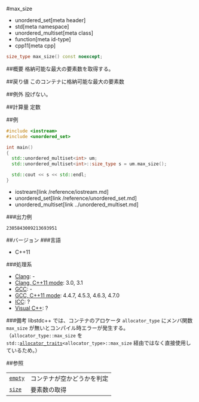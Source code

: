 #max_size
* unordered_set[meta header]
* std[meta namespace]
* unordered_multiset[meta class]
* function[meta id-type]
* cpp11[meta cpp]

```cpp
size_type max_size() const noexcept;
```

##概要
格納可能な最大の要素数を取得する。


##戻り値
このコンテナに格納可能な最大の要素数


##例外
投げない。


##計算量
定数


##例
```cpp
#include <iostream>
#include <unordered_set>

int main()
{
  std::unordered_multiset<int> um;
  std::unordered_multiset<int>::size_type s = um.max_size();

  std::cout << s << std::endl;
}
```
* iostream[link /reference/iostream.md]
* unordered_set[link /reference/unordered_set.md]
* unordered_multiset[link ../unordered_multiset.md]

###出力例
```
2305843009213693951
```

##バージョン
###言語
- C++11

###処理系
- [Clang](/implementation.md#clang): -
- [Clang, C++11 mode](/implementation.md#clang): 3.0, 3.1
- [GCC](/implementation.md#gcc): -
- [GCC, C++11 mode](/implementation.md#gcc): 4.4.7, 4.5.3, 4.6.3, 4.7.0
- [ICC](/implementation.md#icc): ?
- [Visual C++](/implementation.md#visual_cpp): ?

###備考
libstdc++ では、コンテナのアロケータ `allocator_type` にメンバ関数 `max_size` が無いとコンパイル時エラーが発生する。
（`allocator_type::max_size` を `std::`[`allocator_traits`](/reference/memory/allocator_traits.md)`<allocator_type>::max_size` 経由ではなく直接使用しているため。）


##参照

| | |
|-----------------------|----------------------------|
| [`empty`](./empty.md) | コンテナが空かどうかを判定 |
| [`size`](./size.md)   | 要素数の取得               |

